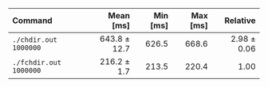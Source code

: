 | Command | Mean [ms] | Min [ms] | Max [ms] | Relative |
|:---|---:|---:|---:|---:|
| `./chdir.out 1000000` | 643.8 ± 12.7 | 626.5 | 668.6 | 2.98 ± 0.06 |
| `./fchdir.out 1000000` | 216.2 ± 1.7 | 213.5 | 220.4 | 1.00 |
